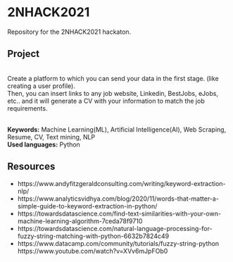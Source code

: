 # 2NHACK2021

Repository for the 2NHACK2021 hackaton.

<h2>Project</h2><br>
Create a platform to which you can send your data in the first stage. (like creating a user profile).<br>
Then, you can insert links to any job website, Linkedin, BestJobs, eJobs, etc.. and it will generate a CV with your information to match the job requirements.<br><br>

<b>Keywords:</b> Machine Learning(ML), Artificial Intelligence(AI), Web Scraping, Resume, CV, Text mining, NLP<br>
<b>Used languages:</b> Python


<h2>Resources</h2>
<ul>
  <li>https://www.andyfitzgeraldconsulting.com/writing/keyword-extraction-nlp/</li>
  <li>https://www.analyticsvidhya.com/blog/2020/11/words-that-matter-a-simple-guide-to-keyword-extraction-in-python/</li>
  <li>https://towardsdatascience.com/find-text-similarities-with-your-own-machine-learning-algorithm-7ceda78f9710</li>
  <li>https://towardsdatascience.com/natural-language-processing-for-fuzzy-string-matching-with-python-6632b7824c49</li>
  <li>https://www.datacamp.com/community/tutorials/fuzzy-string-python</li>
  <l1>https://www.youtube.com/watch?v=XVv6mJpFOb0</l1>
 </ul>
